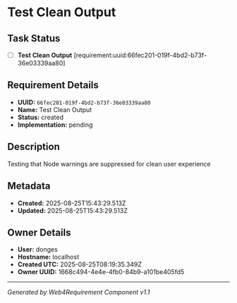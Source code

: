 # Test Clean Output

## Task Status
- [ ] **Test Clean Output** [requirement:uuid:66fec201-019f-4bd2-b73f-36e03339aa80]

## Requirement Details

- **UUID:** `66fec201-019f-4bd2-b73f-36e03339aa80`
- **Name:** Test Clean Output
- **Status:** created
- **Implementation:** pending

## Description

Testing that Node warnings are suppressed for clean user experience

## Metadata

- **Created:** 2025-08-25T15:43:29.513Z
- **Updated:** 2025-08-25T15:43:29.513Z

## Owner Details

- **User:** donges
- **Hostname:** localhost
- **Created UTC:** 2025-08-25T08:19:35.349Z
- **Owner UUID:** 1668c494-4e4e-4fb0-84b9-a101be405fd5

---

*Generated by Web4Requirement Component v1.1*